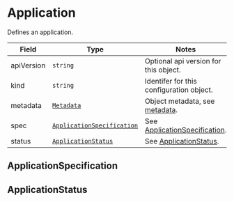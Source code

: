 # Application

Defines an application.

| Field      | Type                                                      | Notes |
| ---------- | --------------------------------------------------------- | -------- |
| apiVersion | `string`                                                  | Optional api version for this object. |
| kind       | `string`                                                  | Identifer for this configuration object. |
| metadata   | [`Metadata`](../metadata)                                 | Object metadata, see [metadata](../metadata). |
| spec       | [`ApplicationSpecification`](./#applicationSpecification) | See [ApplicationSpecification](./#applicationSpecification).|
| status     | [`ApplicationStatus`](./#applicationStatus)               | See [ApplicationStatus](./#applicationStatus).|

## ApplicationSpecification

## ApplicationStatus
